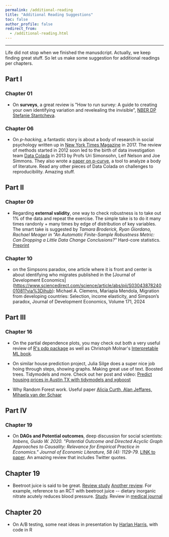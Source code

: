 ```yaml
---
permalink: /additional-reading
title: "Additional Reading Suggestions"
toc: false
author_profile: false
redirect_from:
  - /additional-reading.html
---
```

___




Life did not stop when we finished the manusdcript. Actually, we keep finding great stuff. So let us make some suggestion for additional readings per chapters. 

## Part I

### Chapter 01

* On **surveys**, a great review is "How to run survey: A guide to creating your own identifying variation and revelealing the invisible", [NBER DP Stefanie Stantcheva](https://www.nber.org/system/files/working_papers/w30527/w30527.pdf).


### Chapter 06

* On *p-hacking*, a fantastic story is about a body of research in social psychology written up in [New York Times Magazine](https://www.nytimes.com/2017/10/18/magazine/when-the-revolution-came-for-amy-cuddy.html) in 2017. The review of methods started in 2012 soon led to the birth of data investigation team [Data Colada](https://datacolada.org/about) in 2013 by Profs Uri Simonsohn, Leif Nelson and Joe Simmons. They also wrote a [paper on p-curve](http://urisohn.com/sohn_files/wp/wordpress/wp-content/uploads/2019/01/pcp2-P-curve-2-published-.pdf), a tool to analyze a body of literature. Read any other pieces of Data Colada on challenges to reproducibility. Amazing stuff. 

## Part II

### Chapter 09

* Regarding **external validity**, one way to check robustness is to take out 1% of the data and repeat the exercise. The simple take is to do it many times randonly + many times by edge of distribution of key variables. The smart take is suggested by *Tamara Broderick, Ryan Giordano, Rachael Meager in "An Automatic Finite-Sample Robustness Metric: Can Dropping a Little Data Change Conclusions?"* Hard-core statistics. [Preprint](https://arxiv.org/abs/2011.14999)

### Chapter 10

* on the Simpsons paradox, one article where it is front and center is about identifying who migrates published in the [Journal of Development Economics] (https://www.sciencedirect.com/science/article/abs/pii/S0304387824001081?via%3Dihub): Michael A. Clemens, Mariapia Mendola, Migration from developing countries: Selection, income elasticity, and Simpson’s paradox, Journal of Development Economics,
Volume 171, 2024


## Part III

### Chapter 16
* On the partial dependence plots, you may check out both a very useful review of [ R's pdp package](https://bgreenwell.github.io/pdp/articles/pdp.html) as well as Christoph Molnar's [Interpretable ML book](https://christophm.github.io/interpretable-ml-book/pdp.html).


* On similar house prediction project, Julia Silge does a super nice job hoing through steps, showing graphs. Making great use of text. Boosted trees. Tidymodels and more. Check out her post and video: [Predict housing prices in Austin TX with tidymodels and xgboost](https://juliasilge.com/blog/austin-housing/)

* Why Random Forest work. Useful paper [Alicia Curth, Alan Jeffares, Mihaela van der Schaar](https://arxiv.org/abs/2402.01502)

## Part IV

### Chapter 19
* On **DAGs and Potential outcomes**, deep discussion for social scientists: *Imbens, Guido W. 2020. "Potential Outcome and Directed Acyclic Graph Approaches to Causality: Relevance for Empirical Practice in Economics." Journal of Economic Literature, 58 (4): 1129-79.* [LINK to paper](https://www.aeaweb.org/articles?id=10.1257/jel.20191597). An amazing review that includes Twitter quotes. 

## Chapter 19

* Beetroot juice is said to be great. [Review study](https://www.healthline.com/health/food-nutrition/beetroot-juice-benefits#Overview) [Another review](https://www.medicalnewstoday.com/articles/324898). For example, reference to an RCT with beetroot juice -- dietary inorganic nitrate acutely reduces blood pressure. [Study](https://www.ahajournals.org/doi/10.1161/HYPERTENSIONAHA.114.04675). Review in [medical journal](https://www.ncbi.nlm.nih.gov/pmc/articles/PMC4425174/)

## Chapter 20

* On A/B testing, some neat ideas in presentation by [Harlan Harris](https://www.harlan.harris.name/2022/08/communicating-a-b-test-results-for-conversion-rates-with-ratios-and-uncertainty-intervals/?utm_campaign=Data_Elixir&utm_source=Data_Elixir_403/), with code in R



